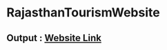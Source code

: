 # RajasthanTourismWebsite
## Output : [Website Link](https://aditiisharmaa.github.io/RajasthanTourismWebsite/RajasthanTourism-main/index.html)
